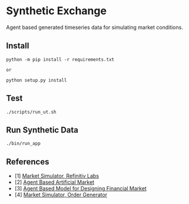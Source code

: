 # Synthetic Exchange #

Agent based generated timeseries data for simulating market conditions.

## Install ##
```
python -m pip install -r requirements.txt

or

python setup.py install
```

## Test ##
```
./scripts/run_ut.sh
```

## Run Synthetic Data ##
```
./bin/run_app
```

## References ##

- [1] [Market Simulator, Refinitiv Labs](https://www.simudyne.com/wp-content/uploads/2019/06/Simudyne-Refinitiv-Paper.pdf)
- [2] [Agent Based Artificial Market](https://www.researchgate.net/publication/332054688_An_Agent-Based_Artificial_Market_Model_for_Studying_the_Bitcoin_Trading)
- [3] [Agent Based Model for Designing Financial Market](https://arxiv.org/pdf/1906.06000.pdf)
- [4] [Market Simulator, Order Generator](https://github.com/Bobbakov/orderGenerator)
